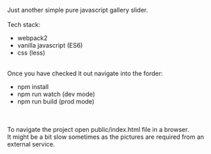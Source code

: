 Just another simple pure javascript gallery slider.<br /><br />
Tech stack:<br />
- webpack2<br />
- vanilla javascript (ES6)<br />
- css (less)<br /><br />

Once you have checked it out navigate into the forder:<br />
- npm install<br />
- npm run watch (dev mode)<br />
- npm run build (prod mode)<br />

<br /><br />
To navigate the project open public/index.html file in a browser.<br />
It might be a bit slow sometimes as the pictures are required from an external service.
